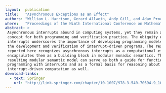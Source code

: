 ```yaml
---
layout:  publication
title:   "Asynchronous Exceptions as an Effect"
authors: "William L. Harrison, Gerard Allwein, Andy Gill, and Adam Procter"
where:   "Proceedings of the Ninth International Conference on Mathematics of Program Construction (MPC'08), Marseille, July 2008"
abstract: >
 Asynchronous interrupts abound in computing systems, yet they remain a thorny
 concept for both programming and verification practice. The ubiquity of
 interrupts underscores the importance of developing programming models to aid
 the development and verification of interrupt-driven programs. The research
 reported here recognizes asynchronous interrupts as a computational effect and
 encapsulates them as a building block in modular monadic semantics. The
 resulting modular semantic model can serve as both a guide for functional
 programming with interrupts and as a formal basis for reasoning about
 interrupt-driven computation as well.
download-links:
  - text: Springer
    url: "http://link.springer.com/chapter/10.1007/978-3-540-70594-9_10"
---
```


